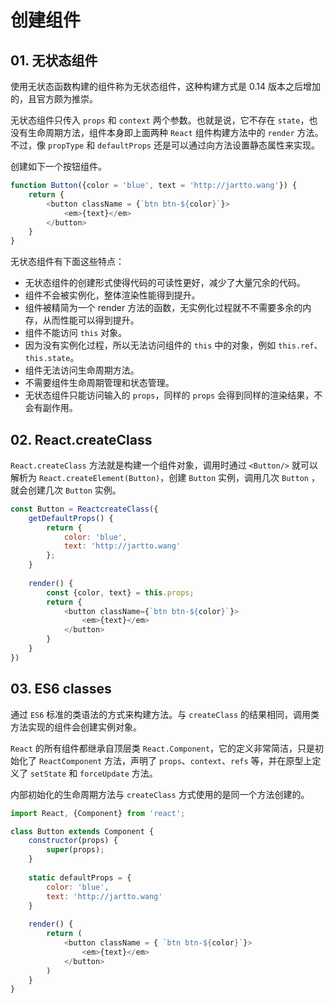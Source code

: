 # 创建组件

## 01. 无状态组件
使用无状态函数构建的组件称为无状态组件，这种构建方式是 0.14 版本之后增加的，且官方颇为推崇。

无状态组件只传入 `props` 和 `context` 两个参数。也就是说，它不存在 `state`，也没有生命周期方法，组件本身即上面两种 `React` 组件构建方法中的 `render` 方法。不过，像 `propType` 和 `defaultProps` 还是可以通过向方法设置静态属性来实现。

创建如下一个按钮组件。
```js
function Button({color = 'blue', text = 'http://jartto.wang'}) {
    return {
        <button className = {`btn btn-${color}`}>
			<em>{text}</em>
		</button>
    }
}
```

无状态组件有下面这些特点：
- 无状态组件的创建形式使得代码的可读性更好，减少了大量冗余的代码。
- 组件不会被实例化，整体渲染性能得到提升。
- 组件被精简为一个 render 方法的函数，无实例化过程就不不需要多余的内存，从而性能可以得到提升。
- 组件不能访问 `this` 对象。
- 因为没有实例化过程，所以无法访问组件的 `this` 中的对象，例如 `this.ref`、`this.state`。
- 组件无法访问生命周期方法。
- 不需要组件生命周期管理和状态管理。
- 无状态组件只能访问输入的 `props`，同样的 `props` 会得到同样的渲染结果，不会有副作用。



## 02. React.createClass
`React.createClass` 方法就是构建一个组件对象，调用时通过 `<Button/>` 就可以解析为 `React.createElement(Button)`，创建 `Button` 实例，调用几次 `Button` ，就会创建几次 `Button` 实例。

```js
const Button = ReactcreateClass({
    getDefaultProps() {
        return {
            color: 'blue',
            text: 'http://jartto.wang'
        };
    }
    
    render() {
    	const {color, text} = this.props;
    	return {
            <button className={`btn btn-${color}`}>
            	<em>{text}</em>
            </button>
        }
	}
})
```



## 03. ES6 classes
通过 `ES6` 标准的类语法的方式来构建方法。与 `createClass` 的结果相同，调用类方法实现的组件会创建实例对象。

`React` 的所有组件都继承自顶层类 `React.Component`，它的定义非常简洁，只是初始化了 `ReactComponent` 方法，声明了 `props`、`context`、`refs` 等，并在原型上定义了 `setState` 和 `forceUpdate` 方法。

内部初始化的生命周期方法与 `createClass` 方式使用的是同一个方法创建的。
```js
import React, {Component} from 'react';

class Button extends Component {
    constructor(props) {
        super(props);
    }
    
    static defaultProps = {
        color: 'blue',
        text: 'http://jartto.wang'
    }
	
	render() {
        return (
			<button className = { `btn btn-${color}`}>
				<em>{text}</em>
			</button>
		)
    }
}
```